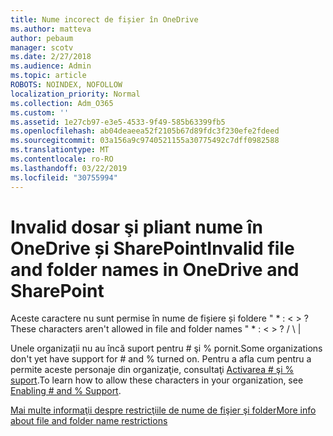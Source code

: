 ```yaml
---
title: Nume incorect de fișier în OneDrive
ms.author: matteva
author: pebaum
manager: scotv
ms.date: 2/27/2018
ms.audience: Admin
ms.topic: article
ROBOTS: NOINDEX, NOFOLLOW
localization_priority: Normal
ms.collection: Adm_O365
ms.custom: ''
ms.assetid: 1e27cb97-e3e5-4533-9f49-585b63399fb5
ms.openlocfilehash: ab04deaeea52f2105b67d89fdc3f230efe2fdeed
ms.sourcegitcommit: 03a156a9c9740521155a30775492c7dff0982588
ms.translationtype: MT
ms.contentlocale: ro-RO
ms.lasthandoff: 03/22/2019
ms.locfileid: "30755994"
---
```

# <a name="invalid-file-and-folder-names-in-onedrive-and-sharepoint"></a><span data-ttu-id="6ee1e-102">Invalid dosar şi pliant nume în OneDrive și SharePoint</span><span class="sxs-lookup"><span data-stu-id="6ee1e-102">Invalid file and folder names in OneDrive and SharePoint</span></span>

<span data-ttu-id="6ee1e-103">Aceste caractere nu sunt permise în nume de fișiere și foldere " \* : \< \> ?</span><span class="sxs-lookup"><span data-stu-id="6ee1e-103">These characters aren't allowed in file and folder names " \* : \< \> ?</span></span> <span data-ttu-id="6ee1e-104">/ \ |</span><span class="sxs-lookup"><span data-stu-id="6ee1e-104"></span></span> 
  
<span data-ttu-id="6ee1e-105">Unele organizații nu au încă suport pentru # şi % pornit.</span><span class="sxs-lookup"><span data-stu-id="6ee1e-105">Some organizations don't yet have support for # and % turned on.</span></span> <span data-ttu-id="6ee1e-106">Pentru a afla cum pentru a permite aceste personaje din organizaţie, consultaţi [Activarea # şi % suport](https://go.microsoft.com/fwlink/?linkid=862611).</span><span class="sxs-lookup"><span data-stu-id="6ee1e-106">To learn how to allow these characters in your organization, see [Enabling # and % Support](https://go.microsoft.com/fwlink/?linkid=862611).</span></span> 
  
[<span data-ttu-id="6ee1e-107">Mai multe informaţii despre restricţiile de nume de fişier şi folder</span><span class="sxs-lookup"><span data-stu-id="6ee1e-107">More info about file and folder name restrictions</span></span>](https://go.microsoft.com/fwlink/?linkid=866430)
  

